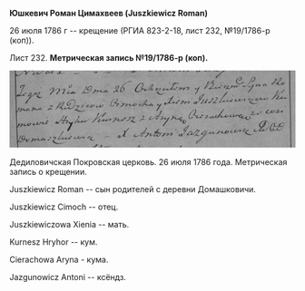 **Юшкевич Роман Цимахвеев (Juszkiewicz Roman)**

26 июля 1786 г -- крещение (РГИА 823-2-18, лист 232, №19/1786-р (коп)).

Лист 232. **Метрическая запись №19/1786-р (коп).**

![](./media/21e5d626b110ceb3d258b7a999cd7568c7dc5b66.png)

Дедиловичская Покровская церковь. 26 июля 1786 года. Метрическая запись
о крещении.

Juszkiewicz Roman -- сын родителей с деревни Домашковичи.

Juszkiewicz Cimoch -- отец.

Juszkiewiczowa Xienia -- мать.

Kurnesz Hryhor -- кум.

Cierachowa Aryna - кума.

Jazgunowicz Antoni -- ксёндз.
